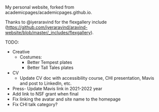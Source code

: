 My personal website, forked from academicpages/academicpages.github.io.

Thanks to @iyeraravind for the flexgallery include (https://github.com/iyeraravind/aravind-website/blob/master/_includes/flexgallery).

TODO:
* Creative
  * Costumes: 
    * Better Tempest plates
    * Better Tall Tales plates
* CV
  * Update CV doc with accessibility course, CHI presentation, Mavis and post to LinkedIn, etc.
* Press- Update Mavis link in 2021-2022 year
* Add link to NSF grant when final
* Fix linking the avatar and site name to the homepage
* Fix CHI talk category?